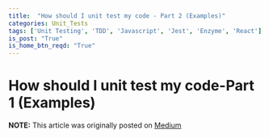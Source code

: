 ```yaml
---
title:  "How should I unit test my code - Part 2 (Examples)"
categories: Unit_Tests
tags: ['Unit Testing', 'TDD', 'Javascript', 'Jest', 'Enzyme', 'React']
is_post: "True"
is_home_btn_reqd: "True"
---
```


# How should I unit test my code-Part 1 (Examples)

**NOTE:** This article was originally posted on [Medium](https://medium.com/@anuradha15/how-should-i-unit-test-my-code-part-2-examples-6579436c71db)
